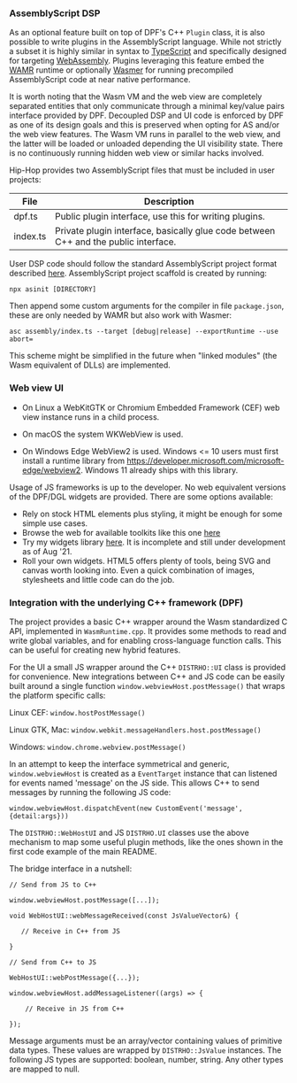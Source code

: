 ### AssemblyScript DSP

As an optional feature built on top of DPF's C++ `Plugin` class, it is also
possible to write plugins in the AssemblyScript language. While not strictly a
subset it is highly similar in syntax to [TypeScript](https://www.typescriptlang.org)
and specifically designed for targeting [WebAssembly](https://webassembly.org).
Plugins leveraging this feature embed the [WAMR](https://github.com/bytecodealliance/wasm-micro-runtime) runtime or optionally [Wasmer](https://github.com/wasmerio/wasmer)
for running precompiled AssemblyScript code at near native performance.

It is worth noting that the Wasm VM and the web view are completely separated
entities that only communicate through a minimal key/value pairs interface
provided by DPF. Decoupled DSP and UI code is enforced by DPF as one of its
design goals and this is preserved when opting for AS and/or the web view
features. The Wasm VM runs in parallel to the web view, and the latter will be
loaded or unloaded depending the UI visibility state. There is no continuously
running hidden web view or similar hacks involved.

Hip-Hop provides two AssemblyScript files that must be included in user projects:

File      | Description
----------|-------------------------------------------------------------
dpf.ts    | Public plugin interface, use this for writing plugins.
index.ts  | Private plugin interface, basically glue code between C++ and the public interface.

User DSP code should follow the standard AssemblyScript project format described
[here](https://www.assemblyscript.org/quick-start.html). AssemblyScript project
scaffold is created by running:

`npx asinit [DIRECTORY]`

Then append some custom arguments for the compiler in file `package.json`,
these are only needed by WAMR but also work with Wasmer:

```
asc assembly/index.ts --target [debug|release] --exportRuntime --use abort=
```

This scheme might be simplified in the future when "linked modules" (the Wasm
equivalent of DLLs) are implemented.

### Web view UI

- On Linux a WebKitGTK or Chromium Embedded Framework (CEF) web view instance
  runs in a child process.

- On macOS the system WKWebView is used.

- On Windows Edge WebView2 is used. Windows <= 10 users must first install a
runtime library from https://developer.microsoft.com/microsoft-edge/webview2.
Windows 11 already ships with this library.

Usage of JS frameworks is up to the developer. No web equivalent versions of the
DPF/DGL widgets are provided. There are some options available:

- Rely on stock HTML elements plus styling, it might be enough for some simple
use cases.
- Browse the web for available toolkits like this one [here](https://github.com/DeutscheSoft/toolkit)
- Try my widgets library [here](https://github.com/lucianoiam/guinda). It
is incomplete and still under development as of Aug '21.
- Roll your own widgets. HTML5 offers plenty of tools, being SVG and canvas
worth looking into. Even a quick combination of images, stylesheets and little
code can do the job.

### Integration with the underlying C++ framework (DPF)

The project provides a basic C++ wrapper around the Wasm standardized C API,
implemented in `WasmRuntime.cpp`. It provides some methods to read and write
global variables, and for enabling cross-language function calls. This can be
useful for creating new hybrid features.

For the UI a small JS wrapper around the C++ `DISTRHO::UI` class is provided
for convenience. New integrations between C++ and JS code can be easily built
around a single function `window.webviewHost.postMessage()` that wraps the
platform specific calls:

Linux CEF:
`window.hostPostMessage()`

Linux GTK, Mac:
`window.webkit.messageHandlers.host.postMessage()`

Windows:
`window.chrome.webview.postMessage()`

In an attempt to keep the interface symmetrical and generic, `window.webviewHost`
is created as a `EventTarget` instance that can listened for events named
'message' on the JS side. This allows C++ to send messages by running the
following JS code:

`window.webviewHost.dispatchEvent(new CustomEvent('message',{detail:args}))`

The `DISTRHO::WebHostUI` and JS `DISTRHO.UI` classes use the above mechanism
to map some useful plugin methods, like the ones shown in the first code example
of the main README.

The bridge interface in a nutshell:

```
// Send from JS to C++

window.webviewHost.postMessage([...]);

void WebHostUI::webMessageReceived(const JsValueVector&) {

   // Receive in C++ from JS

}

// Send from C++ to JS

WebHostUI::webPostMessage({...});

window.webviewHost.addMessageListener((args) => {
    
    // Receive in JS from C++

});
```

Message arguments must be an array/vector containing values of primitive data
types. These values are wrapped by `DISTRHO::JsValue` instances. The following
JS types are supported: boolean, number, string. Any other types are mapped to
null.
